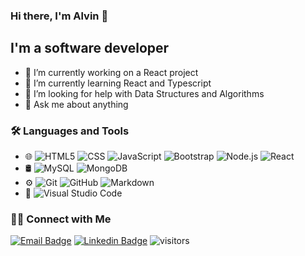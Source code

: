 ### Hi there, I'm Alvin 👋

## I'm a software developer
- 🔭 I’m currently working on a React project
- 🌱 I’m currently learning React and Typescript
- 🤔 I’m looking for help with Data Structures and Algorithms
- 💬 Ask me about anything

### 🛠 Languages and Tools
- 🌐 ![HTML5](https://img.shields.io/badge/-HTML5-333333?style=flat&logo=HTML5)
  ![CSS](https://img.shields.io/badge/-CSS-333333?style=flat&logo=CSS3&logoColor=1572B6)
  ![JavaScript](https://img.shields.io/badge/-JavaScript-333333?style=flat&logo=javascript)
  ![Bootstrap](https://img.shields.io/badge/-Bootstrap-333333?style=flat&logo=bootstrap&logoColor=563D7C)
  ![Node.js](https://img.shields.io/badge/-Node.js-333333?style=flat&logo=node.js)
  ![React](https://img.shields.io/badge/-React-333333?style=flat&logo=react)
- 🛢 ![MySQL](https://img.shields.io/badge/-MySQL-333333?style=flat&logo=mysql)
  ![MongoDB](https://img.shields.io/badge/-MongoDB-333333?style=flat&logo=mongodb)
- ⚙️ ![Git](https://img.shields.io/badge/-Git-333333?style=flat&logo=git)
  ![GitHub](https://img.shields.io/badge/-GitHub-333333?style=flat&logo=github)
  ![Markdown](https://img.shields.io/badge/-Markdown-333333?style=flat&logo=markdown)
- 🔧 ![Visual Studio Code](https://img.shields.io/badge/-Visual%20Studio%20Code-333333?style=flat&logo=visual-studio-code&logoColor=007ACC)

### 🤝🏻 Connect with Me

[![Email Badge](https://img.shields.io/badge/-Email-c14438?style=flat-square&logo=Gmail&logoColor=white&link=mailto:alvinsalgado01@gmail.com)](mailto:alvinsalgado01@gmail.com)
[![Linkedin Badge](https://img.shields.io/badge/linkedin-%230077B5.svg?&style=flat-square&logo=linkedin&logoColor=white&link=https://www.linkedin.com/in/alvin-salgado-12718198/)](https://www.linkedin.com/in/alvin-salgado-12718198/)
![visitors](https://visitor-badge.glitch.me/badge?page_id=alvinsalgado)

